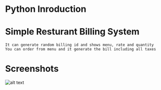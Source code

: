 # Python Inroduction

# Simple Resturant Billing System

```
It can generate random billing id and shows menu, rate and quantity
You can order from menu and it generate the bill including all taxes
```

# Screenshots
![alt text](https://github.com/akhileshmanish13/Restaurant-Biliing/blob/master/rest1.PNG)
